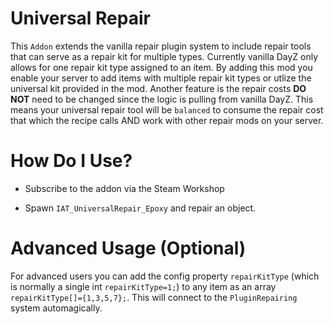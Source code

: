 # Universal Repair

This `Addon` extends the vanilla repair plugin system to include repair tools that can serve as a repair kit for multiple types. Currently vanilla DayZ only allows for one repair kit type assigned to an item. By adding this mod you enable your server to add items with multiple repair kit types or utlize the universal kit provided in the mod. Another feature is the repair costs **DO NOT** need to be changed since the logic is pulling from vanilla DayZ. This means your universal repair tool will be `balanced` to consume the repair cost that which the recipe calls AND work with other repair mods on your server.

# How Do I Use?

- Subscribe to the addon via the Steam Workshop

- Spawn `IAT_UniversalRepair_Epoxy` and repair an object.

# Advanced Usage (Optional)

For advanced users you can add the config property `repairKitType` (which is normally a single int `repairKitType=1;`) to any item as an array `repairKitType[]={1,3,5,7};`. This will connect to the `PluginRepairing` system automagically.
